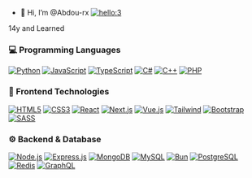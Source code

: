 - 👋 Hi, I’m @Abdou-rx
[![hello:3](https://readme-typing-svg.demolab.com?font=Fira+Code&pause=1000&color=411FF7&width=435&lines=HI+I'm+Abdou+The+best+developer+in+the+world+%3A3+14yo)](https://git.io/typing-svg)

14y and Learned 

  ### 💻 Programming Languages
  
  [![Python](https://img.shields.io/badge/Python-3776AB?style=for-the-badge&logo=python&logoColor=white&labelColor=0D1117)](#)
  [![JavaScript](https://img.shields.io/badge/JavaScript-F7DF1E?style=for-the-badge&logo=javascript&logoColor=white&labelColor=0D1117)](#)
  [![TypeScript](https://img.shields.io/badge/TypeScript-007ACC?style=for-the-badge&logo=typescript&logoColor=white&labelColor=0D1117)](#)
  [![C#](https://img.shields.io/badge/C%23-239120?style=for-the-badge&logo=c-sharp&logoColor=white&labelColor=0D1117)](#)
  [![C++](https://img.shields.io/badge/C++-00599C?style=for-the-badge&logo=c%2B%2B&logoColor=white&labelColor=0D1117)](#)
  [![PHP](https://img.shields.io/badge/PHP-777BB4?style=for-the-badge&logo=php&logoColor=white&labelColor=0D1117)](#)
  
  ### 🎨 Frontend Technologies
  
  [![HTML5](https://img.shields.io/badge/HTML5-E34F26?style=for-the-badge&logo=html5&logoColor=white&labelColor=0D1117)](#)
  [![CSS3](https://img.shields.io/badge/CSS3-1572B6?style=for-the-badge&logo=css3&logoColor=white&labelColor=0D1117)](#)
  [![React](https://img.shields.io/badge/React-61DAFB?style=for-the-badge&logo=react&logoColor=white&labelColor=0D1117)](#)
  [![Next.js](https://img.shields.io/badge/Next.js-black?style=for-the-badge&logo=next.js&logoColor=white&labelColor=0D1117)](#)
  [![Vue.js](https://img.shields.io/badge/Vue.js-4FC08D?style=for-the-badge&logo=vue.js&logoColor=white&labelColor=0D1117)](#)
  [![Tailwind](https://img.shields.io/badge/Tailwind-38B2AC?style=for-the-badge&logo=tailwind-css&logoColor=white&labelColor=0D1117)](#)
  [![Bootstrap](https://img.shields.io/badge/Bootstrap-7952B3?style=for-the-badge&logo=bootstrap&logoColor=white&labelColor=0D1117)](#)
  [![SASS](https://img.shields.io/badge/SASS-CC6699?style=for-the-badge&logo=sass&logoColor=white&labelColor=0D1117)](#)
  
  ### ⚙️ Backend & Database
  
  [![Node.js](https://img.shields.io/badge/Node.js-339933?style=for-the-badge&logo=node.js&logoColor=white&labelColor=0D1117)](#)
  [![Express.js](https://img.shields.io/badge/Express.js-000000?style=for-the-badge&logo=express&logoColor=white&labelColor=0D1117)](#)
  [![MongoDB](https://img.shields.io/badge/MongoDB-47A248?style=for-the-badge&logo=mongodb&logoColor=white&labelColor=0D1117)](#)
  [![MySQL](https://img.shields.io/badge/MySQL-4479A1?style=for-the-badge&logo=mysql&logoColor=white&labelColor=0D1117)](#)
  [![Bun](https://img.shields.io/badge/Bun-FFD700?style=for-the-badge&logo=bun&logoColor=white&labelColor=0D1117)](#)
  [![PostgreSQL](https://img.shields.io/badge/PostgreSQL-336791?style=for-the-badge&logo=postgresql&logoColor=white&labelColor=0D1117)](#)
  [![Redis](https://img.shields.io/badge/Redis-DC382D?style=for-the-badge&logo=redis&logoColor=white&labelColor=0D1117)](#)
  [![GraphQL](https://img.shields.io/badge/GraphQL-E10098?style=for-the-badge&logo=graphql&logoColor=white&labelColor=0D1117)](#)
  
